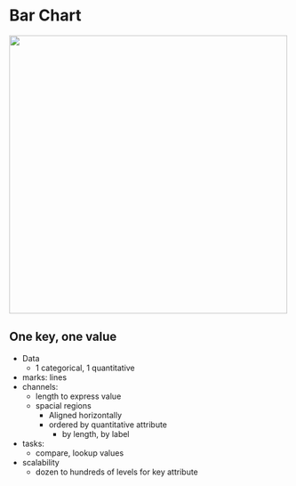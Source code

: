 # Bar Chart 

<img src="https://images.squarespace-cdn.com/content/v1/55b6a6dce4b089e11621d3ed/1531756728798-YNF0S9ADNU2INERTQNXE/AFTER_vidya.png" width=500 >

## One key, one value 
- Data 
	- 1 categorical, 1 quantitative 
- marks: lines 
- channels:
	- length to express value
	- spacial regions
		- Aligned horizontally 
		- ordered by quantitative attribute 
			- by length, by label 
- tasks:
	- compare, lookup values 
- scalability 
	- dozen to hundreds of levels for key attribute